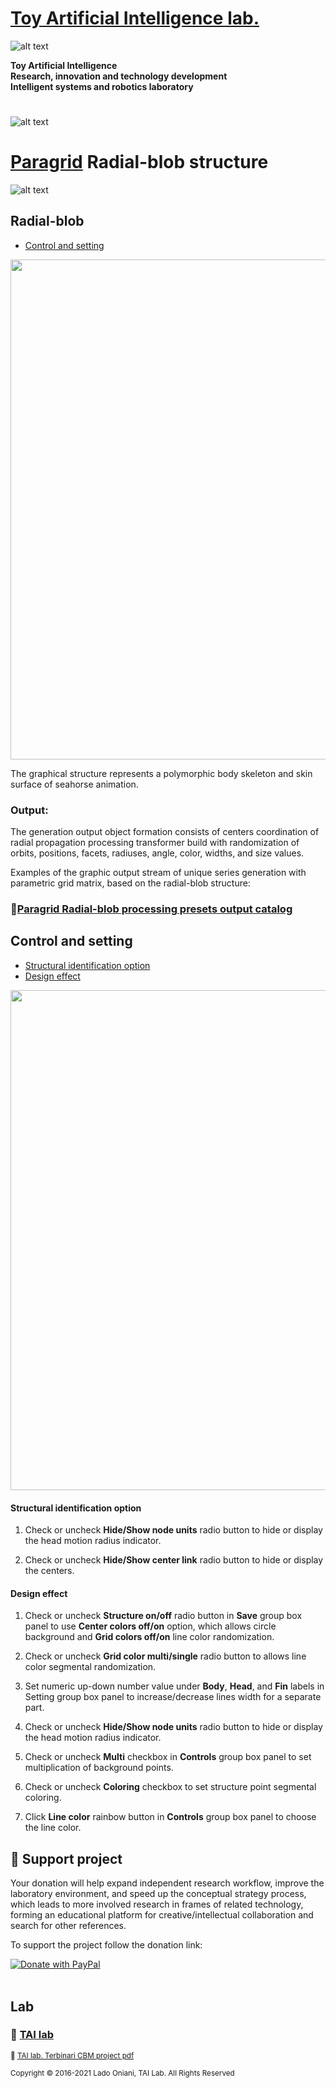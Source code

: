 

 # [Toy Artificial Intelligence lab.](https://ladooniani.github.io/tailab/) 
 
 ![alt text](https://github.com/ladooniani/tailab/blob/master/assets/toy_artificial_intelligence_lab_logo.png)

**Toy Artificial Intelligence\
Research, innovation and technology development\
Intelligent systems and robotics laboratory**

#

![alt text](https://github.com/ladooniani/tailab/blob/master/assets/tai_lab_terbinari_cbm_project_logo.png)

# [Paragrid](https://github.com/Toy-Artificial-Intelligence-lab/paragrid-doc) Radial-blob structure

![alt text](https://github.com/ladooniani/resume-cv/blob/main/img/img15.jpg)

## Radial-blob

 - [Control and setting](#Control-and-setting)

<img src="https://github.com/Toy-Artificial-Intelligence-lab/paragrid-doc/blob/main/images/paragrid/paragrid-app-10.png" width="800">

The graphical structure represents a polymorphic body skeleton  and skin surface of seahorse animation.

### Output:
 
The generation output object formation consists of centers coordination of radial propagation processing transformer build with randomization of orbits, positions, facets, radiuses, angle, color, widths, and size values.

Examples of the graphic output stream of unique series generation with parametric grid matrix, based on the radial-blob structure:
 
### 📌[Paragrid Radial-blob processing presets output catalog](https://github.com/Toy-Artificial-Intelligence-lab/paragrid-doc/blob/main/markups/paragrid-radial-blob-presets.md) 

## Control and setting

 - [Structural identification option](#Structural-identification-option)
 - [Design effect](#Design-effect)
 
<img src="https://github.com/Toy-Artificial-Intelligence-lab/paragrid-doc/blob/main/images/paragrid/paragrid-app-11.png" width="800">

 #### Structural identification option

1. Check or uncheck **Hide/Show node units** radio button to hide or display the head motion radius indicator. 

2. Check or uncheck **Hide/Show center link** radio button to hide or display the centers.

#### Design effect

1. Check or uncheck **Structure on/off** radio button in **Save** group box panel to use **Center colors off/on** option, which allows circle background and **Grid colors off/on** line color randomization.

2. Check or uncheck **Grid color multi/single** radio button to allows line color segmental randomization.

3. Set numeric up-down number value under **Body**, **Head**, and **Fin** labels in Setting group box panel to increase/decrease lines width for a separate part.

4. Check or uncheck **Hide/Show node units** radio button to hide or display the head motion radius indicator. 

5. Check or uncheck **Multi** checkbox in **Controls** group box panel to set multiplication of background points.

6. Check or uncheck **Coloring** checkbox to set structure point segmental coloring.

7. Click **Line color** rainbow button in **Controls** group box panel to choose the line color.

## 💖 Support project

Your donation will help expand independent research workflow, improve the laboratory environment, and speed up the conceptual strategy process, which leads to more involved research in frames of related technology, forming an educational platform for creative/intellectual collaboration and search for other references.

To support the project follow the donation link: 

<a href="https://www.paypal.com/cgi-bin/webscr?cmd=_s-xclick&hosted_button_id=GRGH6SL9EL72U">
  <img src="https://www.paypalobjects.com/en_US/i/btn/btn_donate_SM.gif" alt="Donate with PayPal" /><br><br>
</a>

## Lab

### 🔬 [TAI lab](https://ladooniani.github.io/tailab/) 

<sub>📃 [TAI lab. Terbinari CBM project pdf](https://github.com/ladooniani/tailab/blob/master/docs/tai.pdf)<sub>

<sub>Copyright © 2016-2021 Lado Oniani, TAI Lab. All Rights Reserved<sub>

